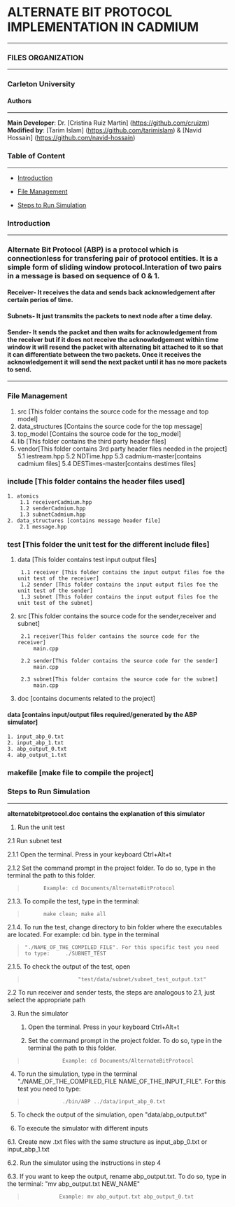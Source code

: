 # **ALTERNATE BIT PROTOCOL IMPLEMENTATION IN CADMIUM**
---
### FILES ORGANIZATION
---
### Carleton University
#### Authors
---
**Main Developer**: Dr. [Cristina Ruiz Martin] (https://github.com/cruizm)<br>
**Modified by**: [Tarim Islam] (https://github.com/tarimislam) & [Navid Hossain] (https://github.com/navid-hossain)

### Table of Content
---
- [Introduction](#Introduction)

- [File Management](#File-Management)

- [Steps to Run Simulation](#Steps-To-Run-Simulation) 


### Introduction
---
### Alternate Bit Protocol (ABP) is a protocol which is connectionless for transfering pair of protocol entities. It is a simple form of sliding window protocol.Interation of two pairs in a message is based on sequence of 0 & 1. 
#### **Receiver**- It receives the data and sends back acknowledgement after certain perios of time.
#### **Subnets**- It just transmits the packets to next node after a time delay.
#### **Sender**-  It sends the packet and then waits for acknowledgement from the receiver but if it does not receive the acknowledgement within time window it will resend the packet with alternating bit attached to it so that it can differentiate between the two packets. Once it receives the acknowledgement it will send the next packet until it has no more packets to send.
---
### File Management
1. src [This folder contains the source code for the message and top model]
2. data_structures [Contains the source code for the top message]
3. top_model [Contains the source code for the top_model]
4. lib [This folder contains the third party header files]
5. vendor[This folder contains 3rd party header files needed in the project]
   5.1 iestream.hpp
   5.2 NDTime.hpp
   5.3 cadmium-master[contains cadmium files]
   5.4 DESTimes-master[contains destimes files]
	
### include [This folder contains the header files used]
	1. atomics
		1.1 receiverCadmium.hpp
		1.2 senderCadmium.hpp
		1.3 subnetCadmium.hpp
	2. data_structures [contains message header file]
		2.1 message.hpp
		
### test [This folder the unit test for the different include files]
1. data [This folder contains test input output files]
		
		1.1 receiver [This folder contains the input output files foe the unit test of the receiver]
		1.2 sender [This folder contains the input output files foe the unit test of the sender]
		1.3 subnet [This folder contains the input output files foe the unit test of the subnet]
		
2. src [This folder contains the source code for the sender,receiver and subnet]
		
		2.1 receiver[This folder contains the source code for the receiver]
			main.cpp
			
		2.2 sender[This folder contains the source code for the sender]
			main.cpp
			
		2.3 subnet[This folder contains the source code for the subnet]
			main.cpp
			
3. doc [contains documents related to the project]

#### data [contains input/output files required/generated by the ABP simulator]
	1. input_abp_0.txt
	2. input_abp_1.txt
	3. abp_output_0.txt
	4. abp_output_1.txt
### makefile [make file to compile the project]
	
### Steps to Run Simulation
---
**alternatebitprotocol.doc contains the explanation of this simulator**
       
 1. Run the unit test
       
2.1  Run subnet test

 2.1.1 Open the terminal. Press in your keyboard Ctrl+Alt+t
 
 2.1.2 Set the command prompt in the project folder. To do so, type in the terminal the path to this folder.
>			Example: cd Documents/AlternateBitProtocol

 2.1.3. To compile the test, type in the terminal:
>			make clean; make all

 2.1.4. To run the test, change directory to bin folder where the executables are located. For example: cd bin. type in the terminal                        
>     "./NAME_OF_THE_COMPILED_FILE". For this specific test you need to type:     ./SUBNET_TEST

 2.1.5.  To check the output of the test, open               
>                      "test/data/subnet/subnet_test_output.txt"

2.2  To run receiver and sender tests, the steps are analogous to 2.1, just select the appropriate path

3. Run the simulator
   1. Open the terminal. Press in your keyboard Ctrl+Alt+t
   
   2. Set the command prompt in the project folder. To do so, type in the terminal the path to this folder.
>		          Example: cd Documents/AlternateBitProtocol
4. To run the simulation, type in the terminal "./NAME_OF_THE_COMPILED_FILE NAME_OF_THE_INPUT_FILE". For this test you need to type:
>	              ./bin/ABP ../data/input_abp_0.txt

5. To check the output of the simulation, open  "data/abp_output.txt"

6. To execute the simulator with different inputs

 6.1. Create new .txt files with the same structure as input_abp_0.txt or input_abp_1.txt
 
 6.2. Run the simulator using the instructions in step 4
 
 6.3. If you want to keep the output, rename abp_output.txt. To do so, type in the terminal: "mv abp_output.txt NEW_NAME"
>		         Example: mv abp_output.txt abp_output_0.txt

